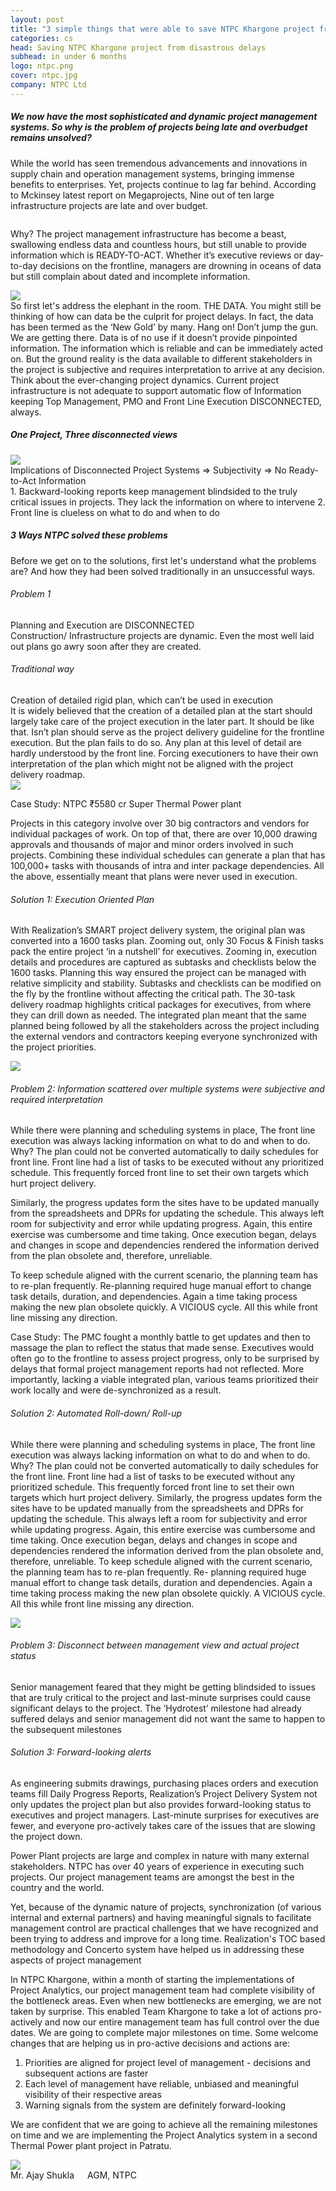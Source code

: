```yaml
---
layout: post
title: "3 simple things that were able to save NTPC Khargone project from disastrous delays"
categories: cs
head: Saving NTPC Khargone project from disastrous delays
subhead: in under 6 months
logo: ntpc.png
cover: ntpc.jpg
company: NTPC Ltd
---
```



<h5 class="bkc bold">We now have the most sophisticated and dynamic project management systems.
So why is the problem of projects being late and overbudget remains unsolved?
</h5>

While the world has seen tremendous advancements and innovations in supply chain and operation management
systems, bringing immense benefits to enterprises. Yet, projects continue to lag far behind. According to
Mckinsey latest report on Megaprojects, Nine out of ten large infrastructure projects are late and over budget.


<div class="callout dbbg">
	<div class="row">
		<div class="small-12 medium-6 columns">
			<p class="s wc">
				<span class="bold">Why? </span> The project management infrastructure has become a beast, swallowing endless data and countless hours, but still unable to provide information which is READY-TO-ACT. Whether it’s executive reviews or day-to-day decisions on the frontline, managers are drowning in oceans of data but still complain about dated and incomplete information.
			</p>
		</div>
<div class="small-12 medium-6 columns">
	<img src="{{site.url}}/assets/img/ig2.png">
</div>
</div>
</div>
So first let's address the elephant in the room. THE DATA. You might still be thinking of how can data be the culprit for project delays. In fact, the data has been termed as the ‘New Gold’ by many.
Hang on! Don’t jump the gun. We are getting there. Data is of no use if it doesn’t provide pinpointed
information. The information which is reliable and can be immediately acted on.
But the ground reality is the data available to different stakeholders in the project is subjective and requires
interpretation to arrive at any decision. Think about the ever-changing project dynamics.
Current project infrastructure is not adequate to support automatic flow of Information keeping Top
Management, PMO and Front Line Execution DISCONNECTED, always.

<h5 class="bkc bold">One Project, Three disconnected views</h5>
<div class="text-center">
	<img src="{{site.url}}/assets/img/ig1.png">
</div>

<div class="bkc bold">Implications of Disconnected Project Systems => Subjectivity => No Ready-to-Act
Information</div>
1. Backward-looking reports keep management blindsided to the truly critical issues in projects.
They lack the information on where to intervene
2. Front line is clueless on what to do and when to do


<h5 class="bkc bold">3 Ways NTPC solved these problems</h5>

Before we get on to the solutions, first let's understand what the problems are? And how they had been
solved traditionally in an unsuccessful ways.

<h6 class="bkc bold">Problem 1</h6>
<div class="bold">Planning and Execution are DISCONNECTED</div>
Construction/ Infrastructure projects are dynamic. Even the most well laid out
plans go awry soon after they are created.

<h6 class="bkc bold">Traditional way</h6>
<div class="bold">Creation of detailed rigid plan, which can’t be used in execution</div>
It is widely believed that the creation of a detailed plan at the start should largely
take care of the project execution in the later part. It should be like that.
Isn’t plan should serve as the project delivery guideline for the frontline
execution. But the plan fails to do so.
Any plan at this level of detail are hardly understood by the front line. Forcing
executioners to have their own interpretation of the plan which might not be
aligned with the project delivery roadmap.

<div class="text-center">
<img src="{{site.url}}/assets/img/ig3.png">
</div>

<div class="callout dbbg">
	<p class="bold wc">
Case Study: NTPC ₹5580 cr Super Thermal Power plant
</p>
<p class="s wc">
Projects in this category involve over 30 big contractors and vendors for individual packages of work. On top of that, there
are over 10,000 drawing approvals and thousands of major and minor orders involved in such projects. Combining these
individual schedules can generate a plan that has 100,000+ tasks with thousands of intra and inter package dependencies.
All the above, essentially meant that plans were never used in execution.
</p>
</div>
<h6 class="bkc bold">
Solution 1: Execution Oriented Plan
</h6>

With Realization’s SMART project delivery system, the original plan was converted into a 1600 tasks plan.
Zooming out, only 30 Focus &amp; Finish tasks pack the entire project ‘in a nutshell’ for executives. Zooming in,
execution details and procedures are captured as subtasks and checklists below the 1600 tasks.
Planning this way ensured the project can be managed with relative simplicity and stability. Subtasks and
checklists can be modified on the fly by the frontline without affecting the critical path. The 30-task delivery
roadmap highlights critical packages for executives, from where they can drill down as needed.
The integrated plan meant that the same planned being followed by all the stakeholders across the project including
the external vendors and contractors keeping everyone synchronized with the project priorities.


<div class="text-center">
<img src="{{site.url}}/assets/img/ig4.png">
</div>

<h6 class="bkc bold">

Problem 2: Information scattered over multiple systems were subjective and
required interpretation
</h6>

While there were planning and scheduling systems in place, The front line execution was always lacking
information on what to do and when to do. Why? The plan could not be converted automatically to daily
schedules for front line. Front line had a list of tasks to be executed without any prioritized schedule. This
frequently forced front line to set their own targets which hurt project delivery.

Similarly, the progress updates form the sites have to be updated manually from the spreadsheets and
DPRs for updating the schedule. This always left room for subjectivity and error while updating progress.
Again, this entire exercise was cumbersome and time taking. Once execution began, delays and changes in
scope and dependencies rendered the information derived from the plan obsolete and, therefore,
unreliable.

To keep schedule aligned with the current scenario, the planning team has to re-plan frequently. Re-planning required huge manual effort to change task details, duration, and dependencies. Again a time
taking process making the new plan obsolete quickly. A VICIOUS cycle. All this while front line missing any
direction.


<div class="callout dbbg">
	<p class="s wc"><span class="bold">Case Study:</span> The PMC fought a monthly battle to get updates and then to massage the plan to reflect the status that made sense. Executives would often go to the frontline to assess project progress, only to be surprised by delays that
formal project management reports had not reflected. More importantly, lacking a viable integrated plan, various teams
prioritized their work locally and were de-synchronized as a result.
	</p>
</div>

<h6 class="bkc bold">
Solution 2: Automated Roll-down/ Roll-up
</h6>

While there were planning and scheduling systems in place, The front line execution was always lacking
information on what to do and when to do. Why? The plan could not be converted automatically to daily
schedules for the front line. Front line had a list of tasks to be executed without any prioritized schedule. This
frequently forced front line to set their own targets which hurt project delivery.
Similarly, the progress updates form the sites have to be updated manually from the spreadsheets and
DPRs for updating the schedule. This always left a room for subjectivity and error while updating progress.
Again, this entire exercise was cumbersome and time taking. Once execution began, delays and changes in
scope and dependencies rendered the information derived from the plan obsolete and, therefore,
unreliable.
To keep schedule aligned with the current scenario, the planning team has to re-plan frequently. Re-
planning required huge manual effort to change task details, duration and dependencies. Again a time
taking process making the new plan obsolete quickly. A VICIOUS cycle. All this while front line missing any
direction.

<div class="text-center">
<img src="{{site.url}}/assets/img/ig5.png">
</div>



<h6 class="bkc bold">
Problem 3: Disconnect between management view and actual project status
</h6>
Senior management feared that they might be getting blindsided to issues that are truly critical to the project
and last-minute surprises could cause significant delays to the project. The ‘Hydrotest’ milestone had already
suffered delays and senior management did not want the same to happen to the subsequent milestones


<h6 class="bkc bold">
Solution 3: Forward-looking alerts
</h6>
As engineering submits drawings, purchasing places orders and execution teams fill Daily Progress
Reports, Realization’s Project Delivery System not only updates the project plan but also provides
forward-looking status to executives and project managers. Last-minute surprises for executives are
fewer, and everyone pro-actively takes care of the issues that are slowing the project down.


<div class="callout dbbg">
	<p class="s wc">
		Power Plant projects are large and complex in nature with many external stakeholders. NTPC has over 40 years of experience in executing such projects. Our project management teams are amongst the best in the country and the world.
</p>
<p class="s wc">
		Yet, because of the dynamic nature of projects, synchronization (of various internal and external partners) and having meaningful signals to facilitate management control are practical challenges that we have recognized and been trying to address and improve for a long time. Realization's TOC based methodology and Concerto system have helped us in addressing these aspects of project management
</p><p class="s wc">
		In NTPC Khargone, within a month of starting the implementations of Project Analytics, our project management team had complete visibility of the bottleneck areas. Even when new bottlenecks are emerging, we are not taken by surprise. This enabled Team Khargone to take a lot of actions pro-actively and now our entire management team has full control over the due dates. We are going to complete major milestones on time. Some welcome changes that are helping us in pro-active decisions and actions are:</p>
<ol class="wc s">
	<li>Priorities are aligned for project level of management - decisions and subsequent actions are faster</li>
<li>Each level of management have reliable, unbiased and meaningful visibility of their respective areas</li>
<li>Warning signals from the system are definitely forward-looking</li>
</ol>
<p class="s wc">
		We are confident that we are going to achieve all the remaining milestones on time and we are implementing the Project Analytics system in a second Thermal Power plant project in Patratu.
	</p>
	<div class="row">
		<div class="small-2 columns">
			<img src="{{site.url}}/assets/img/profile/ajayshukla.jpeg" class="circle-img br">
		</div>
<div class="small-10 columns np">
			<div class="wc">Mr. Ajay Shukla</div>
<div class="s wcolor">AGM, NTPC</div>
</div>
	</div>
</div>